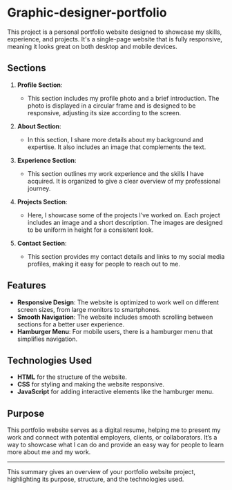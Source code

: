 # Graphic-designer-portfolio

This project is a personal portfolio website designed to showcase my skills, experience, and projects. It's a single-page website that is fully responsive, meaning it looks great on both desktop and mobile devices.

## Sections

1. **Profile Section**: 
   - This section includes my profile photo and a brief introduction. The photo is displayed in a circular frame and is designed to be responsive, adjusting its size according to the screen.

2. **About Section**: 
   - In this section, I share more details about my background and expertise. It also includes an image that complements the text.

3. **Experience Section**: 
   - This section outlines my work experience and the skills I have acquired. It is organized to give a clear overview of my professional journey.

4. **Projects Section**: 
   - Here, I showcase some of the projects I’ve worked on. Each project includes an image and a short description. The images are designed to be uniform in height for a consistent look.

5. **Contact Section**: 
   - This section provides my contact details and links to my social media profiles, making it easy for people to reach out to me.

## Features

- **Responsive Design**: The website is optimized to work well on different screen sizes, from large monitors to smartphones.
- **Smooth Navigation**: The website includes smooth scrolling between sections for a better user experience.
- **Hamburger Menu**: For mobile users, there is a hamburger menu that simplifies navigation.

## Technologies Used

- **HTML** for the structure of the website.
- **CSS** for styling and making the website responsive.
- **JavaScript** for adding interactive elements like the hamburger menu.

## Purpose

This portfolio website serves as a digital resume, helping me to present my work and connect with potential employers, clients, or collaborators. It’s a way to showcase what I can do and provide an easy way for people to learn more about me and my work.

---

This summary gives an overview of your portfolio website project, highlighting its purpose, structure, and the technologies used.
